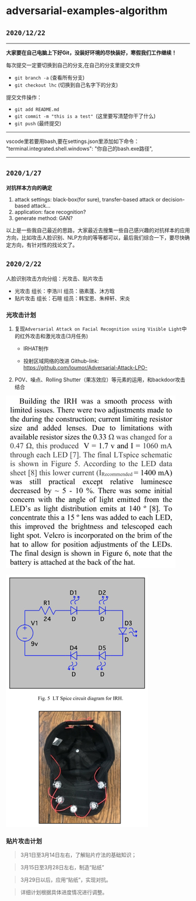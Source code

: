 ﻿# adversarial-examples-algorithm

## `2020/12/22`
---
**大家要在自己电脑上下好Git，没装好环境的尽快装好，寒假我们工作继续！**


每次提交一定要切换到自己的分支,在自己的分支里提交文件

* `git branch -a` (查看所有分支)
* `git checkout lhc` (切换到自己名字下的分支)


提交文件操作：

* `git add README.md`
* `git commit -m "this is a test" `(这里要写清楚你干了什么)
* `git push` (最终提交)

---
vscode里若要用bash,要在settings.json里添加如下命令：
"terminal.integrated.shell.windows": "你自己的bash.exe路径",

---
## `2020/1/27`
**对抗样本方向的确定**

1. attack settings: black-box(for sure), transfer-based attack or decision-based attack...
2. application: face recognition? 
3. generate method: GAN?

以上是一些我自己最近的思路，大家最近去搜集一些自己感兴趣的对抗样本的应用方向，比如攻击人脸识别、NLP方向的等等都可以，最后我们综合一下，要尽快确定方向，有针对性的找论文了。



## `2020/2/22`

人脸识别攻击方向分组：光攻击、贴片攻击

- 光攻击
  组长：李浩川
  组员：骆素蓬、沐方晗
- 贴片攻击
  组长：石暄
  组员：韩宝恩、朱梓轩、宋炎



### 光攻击计划

1. 复现`Adversarial Attack on Facial Recognition using Visible Light`中的红外攻击和激光攻击(3月任务)

   - IRHAT制作
   
   - 投射区域网络的改进
    Github-link: https://github.com/loumor/Adversarial-Attack-LPO-
   
2. POV、噪点、Rolling Shutter（果冻效应）等元素的运用，和backdoor攻击结合



![avatar](https://github.com/Spidey0918/adversarial-examples-algorithm/blob/main/images/QQ%E5%9B%BE%E7%89%8720210301133354.png)

![avatar](https://github.com/Spidey0918/adversarial-examples-algorithm/blob/main/images/QQ%E5%9B%BE%E7%89%8720210301133333.png)



### 贴片攻击计划

> 3月1日至3月14日左右，了解贴片疗法的基础知识；

> 3月15日至3月28日左右，制造“贴纸”

> 3月29日以后，应用“贴纸”，实现对抗。

> 详细计划根据具体进度情况进行调整。